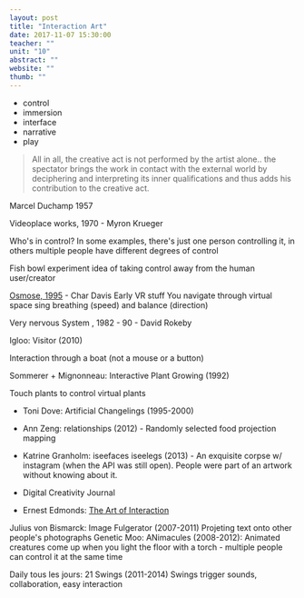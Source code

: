 ```yaml
---
layout: post
title: "Interaction Art"
date: 2017-11-07 15:30:00
teacher: ""
unit: "10"
abstract: ""
website: ""
thumb: ""
---
```


- control
- immersion
- interface
- narrative
- play

> All in all, the creative act is not performed by the artist alone.. the spectator brings the work in contact with the external world by deciphering and interpreting its inner qualifications and thus adds his contribution to the creative act.

Marcel Duchamp 1957

Videoplace works, 1970 - Myron Krueger

Who's in control? In some examples, there's just one person controlling it, in others multiple people have different degrees of control

Fish bowl experiment
idea of taking control away from the human user/creator

[Osmose, 1995](http://immersence.com/osmose/) - Char Davis
Early VR stuff
You navigate through virtual space sing breathing (speed) and balance (direction)

Very nervous System , 1982 - 90 - David Rokeby

Igloo: Visitor (2010)

Interaction through a boat (not a mouse or a button)

Sommerer + Mignonneau: Interactive Plant Growing (1992)

Touch plants to control virtual plants

- Toni Dove: Artificial Changelings (1995-2000)
- Ann Zeng: relationships (2012) - Randomly selected food projection mapping
- Katrine Granholm: iseefaces iseelegs (2013) - An exquisite corpse w/ instagram (when the API was still open). People were part of an artwork without knowing about it.

- Digital Creativity Journal
- Ernest Edmonds: [The Art of Interaction](http://www.bcs.org/upload/pdf/ewic_create10_keynote3.pdf)

Julius von Bismarck: Image Fulgerator (2007-2011)
Projeting text onto other people's photographs
Genetic Moo: ANimacules (2008-2012): Animated creatures come up when you light the floor with a torch - multiple people can control it at the same time

Daily tous les jours: 21 Swings (2011-2014)
Swings trigger sounds, collaboration, easy interaction
